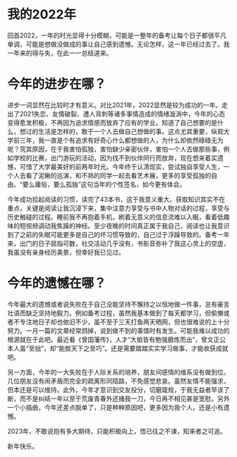 # 我的2022年

回首2022，一年的时光显得十分模糊，可能是一整年的备考让每个日子都很平凡单调，可能是想做没做成的事让自己感到遗憾。无论怎样，这一年已经过去了。我一年来的得与失，在此一一总结道来。

# 今年的进步在哪？

进步一词显然在比较时才有意义。对比2021年，2022显然是较为成功的一年。走出了2021失恋、友情破裂、遭人背刺等诸多事情造成的情绪漩涡中，今年的心态变得愈发积极，不再因为追求情感而放弃了应有的学业。知道了自己想要的是什么，想过的生活是怎样的，敢于一个人去做自己想做的事。这点尤其重要，纵观大学前三年，我一直是个有追求有好奇心什么都想做的人，为什么却依然碌碌无为呢？究其原因，在于我害怕孤独，害怕缺少亲密伙伴，害怕一个人去做那些事，例如学校的比赛，出门游玩的活动，因为找不到伙伴同行而放弃，现在想来着实遗憾，可惜了大学最美好的前两年时光。今年终于认清现实，尝试独自享受人生，一个人去看了泥鳅的巡演，和不熟的同学一起去看艺术展，更多的享受孤独的自由。“要么庸俗，要么孤独”这句当年的个性签名，如今更有体会。

今年成功拾起阅读的习惯，读完了43本书，这于我意义重大。获取知识其实不在重点，关键是阅读让我沉浸下来，集中注意力享受与书中人物对话的过程，享受与历史触碰的过程。睡前我不再抱着手机，刷着无意义的信息流难以入眠，看着低趣味的短视频调动我焦躁的神经。至少夜晚的时间真正属于我自己，阅读也让我意识到了之前的失眠可能更多是自己的坏习惯导致的，自己过于浮躁导致的。备考一年来，出门的日子屈指可数，社交活动几乎没有，书影音弥补了我这心灵上的空虚，我虽没有亲身经历美景，但幸好我已见过。

# 今年的遗憾在哪？

今年最大的遗憾或者说失败在于自己没能坚持不懈持之以恒地做一件事，总有豪言壮语而缺乏坚持地毅力。例如备考过程，虽然我基本做到了每天都学习，但偷懒或者不专注地日子却也依旧不少，虽不至于三天打鱼两天晒网，但也很难说的上十分努力。一月一篇的文章经常鸽掉，说到做不到的事情时有发生。可能我难以成功的根源就在于此吧。最近看《曾国藩传》，人才“大抵皆有勉强磨炼而出”，曾文正公本人虽“至拙”，却“能胜天下之至巧”。还是需要踏踏实实学习做事，才能收获成就吧。

另一方面，今年的一大失败在于人际关系的培养，朋友间感情的维系没有做到位。几位朋友没有闹矛盾而完全的疏离形同陌路，不免感觉悲哀。虽然友情不能强求，但本还是可以维持。此外，今年才意识到交友投分，切磨箴规，于我无益者早该了断，而不是纠结一年以至于荒废青春外还捅我一刀，今日再不相见甚是宽慰。另外一个小插曲，今年还差点脱单了，只是种种原因吧，更多因为我个人，还是小有遗憾。

2023年，不敢说抱有多大期待，只能积极向上，悟已往之不谏，知来者之可追。

新年快乐。

